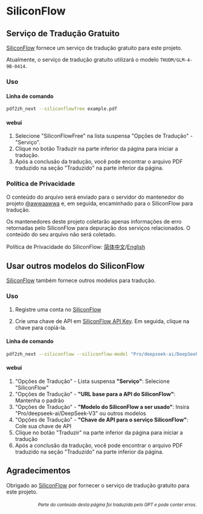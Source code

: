 # SiliconFlow

## Serviço de Tradução Gratuito

[SiliconFlow](https://siliconflow.cn) fornece um serviço de tradução gratuito para este projeto.

Atualmente, o serviço de tradução gratuito utilizará o modelo `THUDM/GLM-4-9B-0414`.

### Uso

#### Linha de comando

```bash
pdf2zh_next --siliconflowfree example.pdf 
```

#### webui

1. Selecione "SiliconFlowFree" na lista suspensa "Opções de Tradução" - "Serviço".
2. Clique no botão Traduzir na parte inferior da página para iniciar a tradução.
3. Após a conclusão da tradução, você pode encontrar o arquivo PDF traduzido na seção "Traduzido" na parte inferior da página.


### Política de Privacidade

O conteúdo do arquivo será enviado para o servidor do mantenedor do projeto [@awwaawwa](https://github.com/awwaawwa) e, em seguida, encaminhado para o SiliconFlow para tradução.

Os mantenedores deste projeto coletarão apenas informações de erro retornadas pelo SiliconFlow para depuração dos serviços relacionados. O conteúdo do seu arquivo não será coletado.

Política de Privacidade do SiliconFlow: [简体中文](https://docs.siliconflow.cn/cn/legals/privacy-policy)/[English](https://docs.siliconflow.cn/en/legals/privacy-policy)



## Usar outros modelos do SiliconFlow

[SiliconFlow](https://siliconflow.cn) também fornece outros modelos para tradução.

### Uso

1. Registre uma conta no [SiliconFlow](https://siliconflow.cn)

2. Crie uma chave de API em [SiliconFlow API Key](https://cloud.siliconflow.cn/me/account/ak). Em seguida, clique na chave para copiá-la.

#### Linha de comando

```bash
pdf2zh_next --siliconflow --siliconflow-model "Pro/deepseek-ai/DeepSeek-V3" --siliconflow-api-key <your-api-key> example.pdf
```

#### webui

1. "Opções de Tradução" - Lista suspensa **"Serviço"**: Selecione "SiliconFlow"  
2. "Opções de Tradução" - **"URL base para a API do SiliconFlow"**: Mantenha o padrão  
3. "Opções de Tradução" - **"Modelo do SiliconFlow a ser usado"**: Insira "Pro/deepseek-ai/DeepSeek-V3" ou outros modelos  
4. "Opções de Tradução" - **"Chave de API para o serviço SiliconFlow"**: Cole sua chave de API  
5. Clique no botão "Traduzir" na parte inferior da página para iniciar a tradução  
6. Após a conclusão da tradução, você pode encontrar o arquivo PDF traduzido na seção "Traduzido" na parte inferior da página.


## Agradecimentos

Obrigado ao [SiliconFlow](https://siliconflow.cn) por fornecer o serviço de tradução gratuito para este projeto.

<div align="right"> 
<h6><small>Parte do conteúdo desta página foi traduzida pelo GPT e pode conter erros.</small></h6>